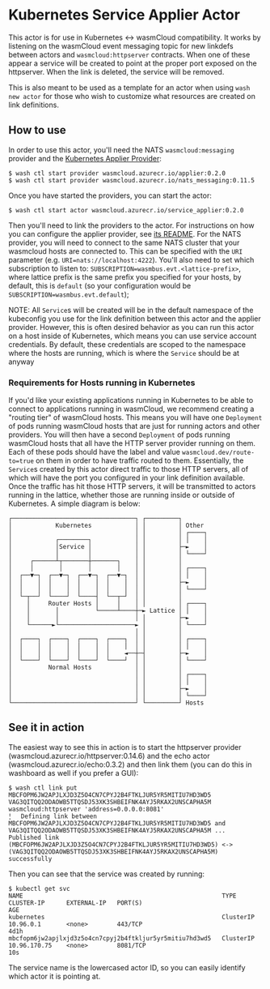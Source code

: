 # Kubernetes Service Applier Actor

This actor is for use in Kubernetes <-> wasmCloud compatibility. It works by listening on the
wasmCloud event messaging topic for new linkdefs between actors and `wasmcloud:httpserver`
contracts. When one of these appear a service will be created to point at the proper port exposed on
the httpserver. When the link is deleted, the service will be removed.

This is also meant to be used as a template for an actor when using `wash new actor` for those who
wish to customize what resources are created on link definitions.

## How to use

In order to use this actor, you'll need the NATS `wasmcloud:messaging` provider and the [Kubernetes
Applier Provider](../applier):

```console
$ wash ctl start provider wasmcloud.azurecr.io/applier:0.2.0
$ wash ctl start provider wasmcloud.azurecr.io/nats_messaging:0.11.5
```

Once you have started the providers, you can start the actor:

```console
$ wash ctl start actor wasmcloud.azurecr.io/service_applier:0.2.0
```

Then you'll need to link the providers to the actor. For instructions on how you can configure the
applier provider, see [its README](../applier/README.md). For the NATS provider, you will need to
connect to the same NATS cluster that your wasmcloud hosts are connected to. This can be specified
with the `URI` parameter (e.g. `URI=nats://localhost:4222`). You'll also need to set which
subscription to listen to: `SUBSCRIPTION=wasmbus.evt.<lattice-prefix>`, where lattice prefix is the
same prefix you specified for your hosts, by default, this is `default` (so your configuration would
be `SUBSCRIPTION=wasmbus.evt.default`);

NOTE: All `Service`s will be created will be in the default namespace of the kubeconfig you use for
the link definition between this actor and the applier provider. However, this is often desired
behavior as you can run this actor on a host inside of Kubernetes, which means you can use service
account credentials. By default, these credentials are scoped to the namespace where the hosts are
running, which is where the `Service` should be at anyway

### Requirements for Hosts running in Kubernetes

If you'd like your existing applications running in Kubernetes to be able to connect to applications
running in wasmCloud, we recommend creating a "routing tier" of wasmCloud hosts. This means you will
have one `Deployment` of pods running wasmCloud hosts that are just for running actors and other
providers. You will then have a second `Deployment` of pods running wasmCloud hosts that all have
the HTTP server provider running on them. Each of these pods should have the label and value
`wasmcloud.dev/route-to=true` on them in order to have traffic routed to them. Essentially, the
`Service`s created by this actor direct traffic to those HTTP servers, all of which will have the
port you configured in your link definition available. Once the traffic has hit those HTTP servers,
it will be transmitted to actors running in the lattice, whether those are running inside or outside
of Kubernetes. A simple diagram is below:

```
┌──────────────────────────────────┐ ┌─────────┐
│            Kubernetes            │ │         │ Other
│                                  │ │         │ ┌────┐
│            ┌────────┐            │ │         │ │    │
│            │Service │            │ │         ├─►    │
│            │        │            │ │         │ └────┘
│     ┌──────┴┬───────┼───────┐    │ │         │
│     │       │       │       │    │ │         │ ┌────┐
│  ┌──▼─┐  ┌──▼─┐  ┌──▼─┐  ┌──▼─┐  │ │         │ │    │
│  │    │  │    │  │    │  │    │  │ │         ├─►    │
│  │    │  │    │  │    │  │    │  │ │         │ └────┘
│  └─┬──┘  └────┘  └────┤  └──┬─┘  │ │         │
│    │     Router Hosts │     │    │ │         │ ┌────┐
│    │       │          └─────┴────┼─► Lattice │ │    │
│    │       │                     │ │         ├─►    │
│    └──────►└─────────────────────► │         │ └────┘
│                                  │ │         │
│  ┌────┐  ┌────┐  ┌────┐  ┌────┐  │ │         │ ┌────┐
│  │    │  │    │  │    │  │    │  │ │         │ │    │
│  │    │  │    │  │    │  │    ◄──┼─┤         ├─►    │
│  └────┘  └────┘  └────┘  └────┘  │ │         │ └────┘
│          Normal Hosts            │ │         │
│                                  │ │         │ ┌────┐
│                                  │ │         │ │    │
│                                  │ │         ├─►    │
│                                  │ │         │ └────┘
└──────────────────────────────────┘ └─────────┘ Hosts
```

## See it in action

The easiest way to see this in action is to start the httpserver provider
(wasmcloud.azurecr.io/httpserver:0.14.6) and the echo actor (wasmcloud.azurecr.io/echo:0.3.2) and
then link them (you can do this in washboard as well if you prefer a GUI):

```console
$ wash ctl link put MBCFOPM6JW2APJLXJD3Z5O4CN7CPYJ2B4FTKLJUR5YR5MITIU7HD3WD5 VAG3QITQQ2ODAOWB5TTQSDJ53XK3SHBEIFNK4AYJ5RKAX2UNSCAPHA5M wasmcloud:httpserver 'address=0.0.0.0:8081'
⡃⠀ Defining link between MBCFOPM6JW2APJLXJD3Z5O4CN7CPYJ2B4FTKLJUR5YR5MITIU7HD3WD5 and VAG3QITQQ2ODAOWB5TTQSDJ53XK3SHBEIFNK4AYJ5RKAX2UNSCAPHA5M ... 
Published link (MBCFOPM6JW2APJLXJD3Z5O4CN7CPYJ2B4FTKLJUR5YR5MITIU7HD3WD5) <-> (VAG3QITQQ2ODAOWB5TTQSDJ53XK3SHBEIFNK4AYJ5RKAX2UNSCAPHA5M) successfully
```

Then you can see that the service was created by running:

```console
$ kubectl get svc
NAME                                                       TYPE        CLUSTER-IP      EXTERNAL-IP   PORT(S)                                                 AGE
kubernetes                                                 ClusterIP   10.96.0.1       <none>        443/TCP                                                 4d1h
mbcfopm6jw2apjlxjd3z5o4cn7cpyj2b4ftkljur5yr5mitiu7hd3wd5   ClusterIP   10.96.170.75    <none>        8081/TCP                                                10s
```

The service name is the lowercased actor ID, so you can easily identify which actor it is pointing
at.
